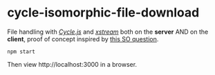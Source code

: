 # cycle-isomorphic-file-download

File handling with [*Cycle.js*](https://github.com/cyclejs/cyclejs) and
[*xstream*](https://github.com/staltz/xstream) both on the **server** AND on the **client**, proof of concept inspired by [this SO
question](http://stackoverflow.com/questions/38438468/how-get-file-from-post-request-in-cyclejs).

`npm start`

Then view http://localhost:3000 in a browser.
